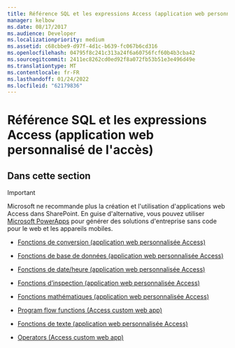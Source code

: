 ```yaml
---
title: Référence SQL et les expressions Access (application web personnalisé de l'accès)
manager: kelbow
ms.date: 08/17/2017
ms.audience: Developer
ms.localizationpriority: medium
ms.assetid: c68cbbe9-d97f-4d1c-b639-fc067b6cd316
ms.openlocfilehash: 04795f8c241c313a24f6a60756fcf60b4b3cba42
ms.sourcegitcommit: 2411ec8262cd0ed92f8a072fb53b51e3e496d49e
ms.translationtype: MT
ms.contentlocale: fr-FR
ms.lasthandoff: 01/24/2022
ms.locfileid: "62179836"
---
```

# <a name="access-sql-and-expressions-reference-access-custom-web-app"></a>Référence SQL et les expressions Access (application web personnalisé de l'accès)

## <a name="in-this-section"></a>Dans cette section

> [!IMPORTANT]
> Microsoft ne recommande plus la création et l'utilisation d'applications web Access dans SharePoint. En guise d'alternative, vous pouvez utiliser [Microsoft PowerApps](https://powerapps.microsoft.com/) pour générer des solutions d'entreprise sans code pour le web et les appareils mobiles. 
  
- [Fonctions de conversion (application web personnalisée Access)](conversion-functions-access-custom-web-app.md)
    
- [Fonctions de base de données (application web personnalisée Access)](database-functions-access-custom-web-app.md)
    
- [Fonctions de date/heure (application web personnalisée Access)](date-time-functionsaccess-custom-web-app.md)
    
- [Fonctions d’inspection (application web personnalisée Access)](inspection-functions-access-custom-web-app.md)
    
- [Fonctions mathématiques (application web personnalisée Access)](math-functions-access-custom-web-app.md)
    
- [Program flow functions (Access custom web app)](program-flow-functions-access-custom-web-app.md)
    
- [Fonctions de texte (application web personnalisée Access)](text-functions-access-custom-web-app.md)
    
- [Operators (Access custom web app)](operators-access-custom-web-app.md)
    


